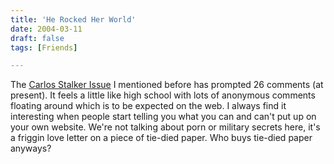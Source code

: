 ```yaml
---
title: 'He Rocked Her World'
date: 2004-03-11
draft: false
tags: [Friends]

---
```


The [Carlos Stalker Issue](http://www.mennoboy.com/chris/archives/000101.html) I mentioned before has prompted 26 comments (at present). It feels a little like high school with lots of anonymous comments floating around which is to be expected on the web. I always find it interesting when people start telling you what you can and can't put up on your own website. We're not talking about porn or military secrets here, it's a friggin love letter on a piece of tie-died paper. Who buys tie-died paper anyways?